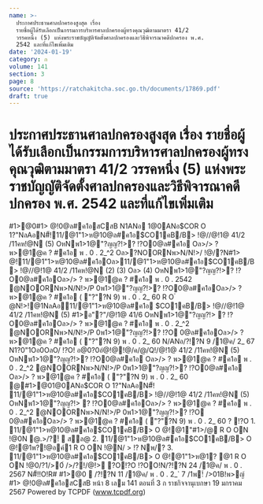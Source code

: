 ```yaml
---
name: >-
  ประกาศประธานศาลปกครองสูงสุด เรื่อง
  รายชื่อผู้ได้รับเลือกเป็นกรรมการบริหารศาลปกครองผู้ทรงคุณวุฒิตามมาตรา 41/2
  วรรคหนึ่ง (5) แห่งพระราชบัญญัติจัดตั้งศาลปกครองและวิธีพิจารณาคดีปกครอง พ.ศ.
  2542 และที่แก้ไขเพิ่มเติม
date: '2024-01-19'
category: ก
volume: 141
section: 3
page: 8
source: 'https://ratchakitcha.soc.go.th/documents/17869.pdf'
draft: true
---
```


# ประกาศประธานศาลปกครองสูงสุด เรื่อง รายชื่อผู้ได้รับเลือกเป็นกรรมการบริหารศาลปกครองผู้ทรงคุณวุฒิตามมาตรา 41/2 วรรคหนึ่ง (5) แห่งพระราชบัญญัติจัดตั้งศาลปกครองและวิธีพิจารณาคดีปกครอง พ.ศ. 2542 และที่แก้ไขเพิ่มเติม

#1>@0#1> @!0@ล#ค1อสCสB N1ANอ 1@0ANอ$COR O 1?"NลAอN#็!11/@1"1>ห@10@ล#ค1อ$CO1คB/B> !@//@!1@ 41/2 /11คห!@N (5) OหNพ1>1@"?ญญ?!>? !?O0@ล#ค1อ Oล>/> ? พ>@1@ค ? #ค1อ พ . 0 . 2_^2 Oล>?NOORNพ>N/N!>/ !@/?N#1> @!11/@1"1>ห@10@ล#ค1อOล>11/@1"1>ห@10@ล#ค1อ$CO1คB/B> !@//@!1@ 41/2 /11คห!@N (2) (3) Oล> (4) OหNพ1>1@"?ญญ?!>? !?O0@ล#ค1อOล>/> ? พ>@1@ค ? #ค1อ พ . 0 . 2542 @NOORNพ>N/N!>/P 0พ1>1@"?ญญ?!>? !?O0@ล#ค1อOล>/> ? พ>@1@ค ? #ค1อ ( "?"?N 9) พ . 0 . 2_ 60 R O ํ @N!>!@1NลAอ11/@1"1>ห@10@ล#ค1อ $CO1คB/B> !@//@!1@ 41/2 /11คห!@N (5) #1>อ"?"/@!1@ 41/6 OหNพ1>1@"?ญญ?!> ? !?O0@ล#ค1อOล>/> ? พ>@1@ค ? #ค1อ พ . 0 . 2_^2 @NOORNพ>N/N!>/P 0พ1>1@"?ญญ?!>? !?O 0@ล#ค1อOล>/> ? พ>@1@ค ? #ค1อ ( "?"?N 9) พ . 0 . 2_ 60 N/ANอ/?!?N 9 /1@ค/ 2_ 67 N1?0"1Oอ0OลO/ !?O! อ@0?0อํ@!@!@/ค/@/Q!/@!1@ 41/2 /11คห!@N (5) OหNพ1>1@"?ญญ?!>? !?O0@ล#ค1อ Oล>/> ? พ>@1@ค ? #ค1อ พ . 0 . 2_^2 @NOORNพ>N/N!>/P 0พ1>1@"?ญญ?!>? !?O0@ล#ค1อ Oล>/> ? พ>@1@ค ? #ค1อ ( "?"?N 9) พ . 0 . 2_ 60 @#1>@01@0ANอ$COR O 1?"NลAอN#็! 11/@1"1>ห@10@ล#ค1อ$CO1คB/B> !@//@!1@ 41/2 /11คห!@N (5) OหNพ1>1@"?ญญ?!> ? !?O0@ล#ค1อOล>/> ? พ>@1@ค ? #ค1อ พ . 0 . 2_^2 @NOORNพ>N/N!>/P 0พ1>1@"?ญญ?!>? !?O 0@ล#ค1อOล>/> ? พ>@1@ค ? #ค1อ ( "?"?N 9) พ . 0 . 2_ 60 ? !?O 1. 11/@1"1>ห@10@ล#ค1อ$CO1คB/B> O @!@1"#1>/@ R O ON !@0N @.>/?!์  สล@ 2. 11/@1"1>ห@10@ล#ค1อ$CO1คB/B> O @!@1พ?!@อค์1 R O ON !@N/ > !? Nพ/? 3. 11/@1"1>ห@10@ล#ค1อ$CO1คB/B> O @!@1"1>ห@1? @1 R O ON !@0/?1/>0์ />/?!/@!> ?O!?O !?OO!N/?!?N 24 /1@ค/ พ . 0 . 2567 N#็!!O!R# #1>@0  /?!?N 11 /1@ค/ พ . 0 . 2_` 7 /1พ!์ />01B!พ>ญ์ #1> @!0@ล#ค1อสCสB หน้า 8 เลม 141 ตอนที่ 3 ก ราชกิจจานุเบกษา 19 มกราคม 2567 Powered by TCPDF (www.tcpdf.org)
